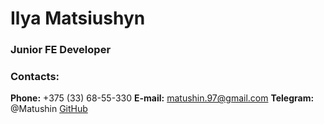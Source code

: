 # **Ilya Matsiushyn**
### **Junior FE Developer**
### **Contacts:**
**Phone:** +375 (33) 68-55-330
**E-mail:** matushin.97@gmail.com
**Telegram:** @Matushin
[GitHub](https://github.com/Matushini97)
